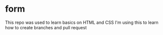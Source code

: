 # form

This repo was used to learn basics on HTML and CSS
I'm using this to learn how to create branches and pull request

